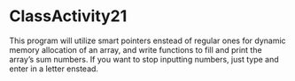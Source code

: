 # ClassActivity21
This program will utilize smart pointers enstead of regular ones for dynamic memory allocation of an array, and write functions to fill and print the array’s sum numbers.
If you want to stop inputting numbers, just type and enter in a letter enstead.
